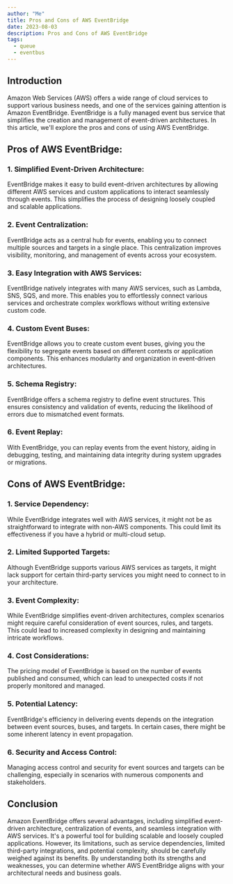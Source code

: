 ```yaml
---
author: "Me"
title: Pros and Cons of AWS EventBridge
date: 2023-08-03
description: Pros and Cons of AWS EventBridge
tags:
  - queue
  - eventbus
---
```


## Introduction

Amazon Web Services (AWS) offers a wide range of cloud services to support various business needs, and one of the services gaining attention is Amazon EventBridge. EventBridge is a fully managed event bus service that simplifies the creation and management of event-driven architectures. In this article, we'll explore the pros and cons of using AWS EventBridge.

## Pros of AWS EventBridge:

### 1. Simplified Event-Driven Architecture:
EventBridge makes it easy to build event-driven architectures by allowing different AWS services and custom applications to interact seamlessly through events. This simplifies the process of designing loosely coupled and scalable applications.

### 2. Event Centralization:
EventBridge acts as a central hub for events, enabling you to connect multiple sources and targets in a single place. This centralization improves visibility, monitoring, and management of events across your ecosystem.

### 3. Easy Integration with AWS Services:
EventBridge natively integrates with many AWS services, such as Lambda, SNS, SQS, and more. This enables you to effortlessly connect various services and orchestrate complex workflows without writing extensive custom code.

### 4. Custom Event Buses:
EventBridge allows you to create custom event buses, giving you the flexibility to segregate events based on different contexts or application components. This enhances modularity and organization in event-driven architectures.

### 5. Schema Registry:
EventBridge offers a schema registry to define event structures. This ensures consistency and validation of events, reducing the likelihood of errors due to mismatched event formats.

### 6. Event Replay:
With EventBridge, you can replay events from the event history, aiding in debugging, testing, and maintaining data integrity during system upgrades or migrations.

## Cons of AWS EventBridge:

### 1. Service Dependency:
While EventBridge integrates well with AWS services, it might not be as straightforward to integrate with non-AWS components. This could limit its effectiveness if you have a hybrid or multi-cloud setup.

### 2. Limited Supported Targets:
Although EventBridge supports various AWS services as targets, it might lack support for certain third-party services you might need to connect to in your architecture.

### 3. Event Complexity:
While EventBridge simplifies event-driven architectures, complex scenarios might require careful consideration of event sources, rules, and targets. This could lead to increased complexity in designing and maintaining intricate workflows.

### 4. Cost Considerations:
The pricing model of EventBridge is based on the number of events published and consumed, which can lead to unexpected costs if not properly monitored and managed.

### 5. Potential Latency:
EventBridge's efficiency in delivering events depends on the integration between event sources, buses, and targets. In certain cases, there might be some inherent latency in event propagation.

### 6. Security and Access Control:
Managing access control and security for event sources and targets can be challenging, especially in scenarios with numerous components and stakeholders.

## Conclusion

Amazon EventBridge offers several advantages, including simplified event-driven architecture, centralization of events, and seamless integration with AWS services. It's a powerful tool for building scalable and loosely coupled applications. However, its limitations, such as service dependencies, limited third-party integrations, and potential complexity, should be carefully weighed against its benefits. By understanding both its strengths and weaknesses, you can determine whether AWS EventBridge aligns with your architectural needs and business goals.